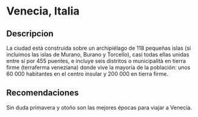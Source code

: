 # Venecia, Italia 

## Descripcion 

La ciudad está construida sobre un archipiélago de 118 pequeñas islas 
(si incluimos las islas de Murano, Burano y Torcello), casi todas ellas 
unidas entre sí por 455 puentes, e incluye seis distritos o municipalità 
en tierra firme (terraferma veneziana) donde vive la mayoría de la población: 
unos 60 000 habitantes en el centro insular y 200 000 en tierra firme.

## Recomendaciones 

Sin duda primavera y otoño son las mejores épocas para viajar a Venecia. 



